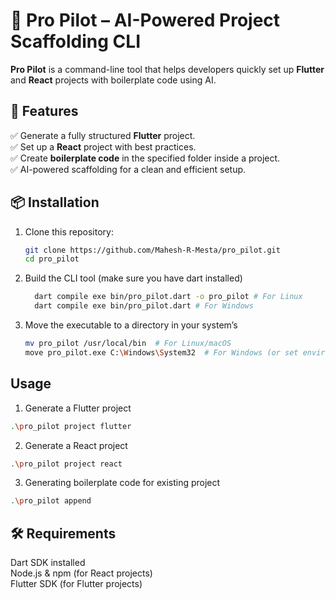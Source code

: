 # 🚀 Pro Pilot – AI-Powered Project Scaffolding CLI  

**Pro Pilot** is a command-line tool that helps developers quickly set up **Flutter** and **React** projects with boilerplate code using AI.  

## 📌 Features  
✅ Generate a fully structured **Flutter** project.  
✅ Set up a **React** project with best practices.  
✅ Create **boilerplate code** in the specified folder inside a project.  
✅ AI-powered scaffolding for a clean and efficient setup.  

## 📦 Installation  
1. Clone this repository:

   ```sh
   git clone https://github.com/Mahesh-R-Mesta/pro_pilot.git
   cd pro_pilot

2. Build the CLI tool (make sure you have dart installed)
   ```sh
     dart compile exe bin/pro_pilot.dart -o pro_pilot # For Linux
     dart compile exe bin/pro_pilot.dart # For Windows
   ```
   
3. Move the executable to a directory in your system’s
   ```sh
   mv pro_pilot /usr/local/bin  # For Linux/macOS
   move pro_pilot.exe C:\Windows\System32  # For Windows (or set environment path)
   ```

## Usage 
   1. Generate a Flutter project
   ```sh
   .\pro_pilot project flutter
   ```
  2. Generate a React project
   ```sh
   .\pro_pilot project react
   ```
  3. Generating boilerplate code for existing project
   ```sh
   .\pro_pilot append
   ```

## 🛠️ Requirements
Dart SDK installed<br/>
Node.js & npm (for React projects)<br/>
Flutter SDK (for Flutter projects)<br/>
